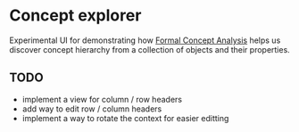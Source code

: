 # Concept explorer

Experimental UI for demonstrating how [Formal Concept Analysis](https://en.wikipedia.org/wiki/Formal_concept_analysis) helps us discover concept hierarchy from a collection of objects and their properties.

## TODO

- implement a view for column / row headers
- add way to edit row / column headers
- implement a way to rotate the context for easier editting
